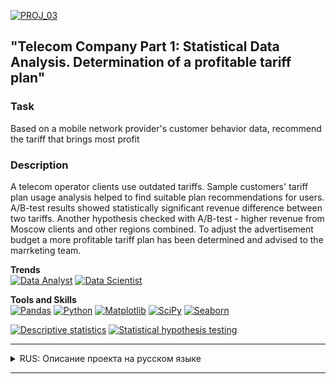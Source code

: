 [![PROJ_03](https://img.shields.io/badge/open%20PROJ-03-success)](https://github.com/imeleges/YPDS_Projects/tree/main/PROJ_03/promising_tariff_for_a_telecom_company.ipynb) 

## "Telecom Company Part 1: Statistical Data Analysis. Determination of a profitable tariff plan"

### Task  
Based on a mobile network provider's customer behavior data, recommend the tariff that brings most profit

### Description
A telecom operator clients use outdated tariffs.
Sample customers' tariff plan usage analysis helped to find suitable plan recommendations for users.
A/B-test results showed statistically significant revenue difference between two tariffs. Another hypothesis checked with A/B-test - higher revenue from Moscow clients and other regions combined.
To adjust the advertisement budget a more profitable tariff plan has been determined and advised to the marrketing team.

**Trends**  
[![Data Analyst](https://img.shields.io/static/v1?label=trend&message=Data%20Analyst&color=218c74)](#)
[![Data Scientist](https://img.shields.io/static/v1?label=trend&message=Data%20Scientist&color=706fd3)](#)

**Tools and Skills**  
[![Pandas](https://img.shields.io/static/v1?label=tool&message=Pandas&color=40407a)](#)
[![Python](https://img.shields.io/static/v1?label=tool&message=Python&color=33d9b2)](#)
[![Matplotlib](https://img.shields.io/static/v1?label=tool&message=Matplotlib&color=706fd3)](#)
[![SciPy](https://img.shields.io/static/v1?label=tool&message=SciPy&color=34ace0)](#)
[![Seaborn](https://img.shields.io/static/v1?label=tool&message=Seaborn&color=ff5252)](#)  

[![Descriptive statistics](https://img.shields.io/static/v1?label=skill&message=Descriptive%20statistics&color=58B19F)](#)
[![Statistical hypothesis testing](https://img.shields.io/static/v1?label=skill&message=Statistical%20hypothesis%20testing&color=3B3B98)](#)

***

<details>
<summary>RUS: Описание проекта на русском языке</summary>

## "Определение перспективного тарифа для телеком-компании"

## Задачи проекта  
Необходимо сделать предварительный анализ тарифов на небольшой, 500 пользователей, выборке клиентов за 2018 год. Выборка содержит такие данные как: кто они, откуда, каким тарифом пользуются, сколько звонков и сообщений каждый отправил.  
Проанализировав полученные данные и поведение клиентов, следует сделать вывод - какой тариф в итоге лучше.

## Описание проекта
Оператор мобильной связи выяснил: многие клиенты пользуются архивными тарифами.  
Проведен предварительный анализ использования тарифов на выборке клиентов, проанализировано поведение клиентов при использовании услуг оператора и рекомендованы оптимальные наборы услуг для пользователей.  
Проверены гипотезы о различии выручки абонентов разных тарифов и различии выручки абонентов из Москвы и других регионов.  
Определен выгодный тарифный план для корректировки рекламного бюджета.

**Направление деятельности**  
[![Data Analyst](https://img.shields.io/static/v1?label=trend&message=Data%20Analyst&color=218c74)](#)
[![Data Scientist](https://img.shields.io/static/v1?label=trend&message=Data%20Scientist&color=706fd3)](#)

**Навыки и инструменты**  
[![Pandas](https://img.shields.io/static/v1?label=tool&message=Pandas&color=40407a)](#)
[![Python](https://img.shields.io/static/v1?label=tool&message=Python&color=33d9b2)](#)
[![Matplotlib](https://img.shields.io/static/v1?label=tool&message=Matplotlib&color=706fd3)](#)
[![SciPy](https://img.shields.io/static/v1?label=tool&message=SciPy&color=34ace0)](#)
[![Seaborn](https://img.shields.io/static/v1?label=tool&message=Seaborn&color=ff5252)](#)  

[![Описательная статистика](https://img.shields.io/static/v1?label=skill&message=Описательная%20статистика&color=58B19F)](#)
[![Проверка статистических гипотез](https://img.shields.io/static/v1?label=skill&message=Проверка%20статистических%20гипотез&color=3B3B98)](#)

</details>

***